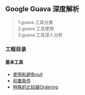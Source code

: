 ## Google Guava 深度解析
 >1.guava 工具分类<br/>
 >2.guava 工具使用<br/>
 >3.guava 工具深人分析
 
 ### 工程目录
 #### 基本工具

- [使用和避免null](https://github.com/coffeezcat/guava-deep-guide/blob/master/MD/basicutilities/使用和避免null.md)
- [前置条件](https://github.com/coffeezcat/guava-deep-guide/blob/master/MD/basicutilities/前置条件.md)
- [特殊的比较器Ordering](https://github.com/coffeezcat/guava-deep-guide/blob/master/MD/basicutilities/特殊的比较器Ordering.md)
 
    